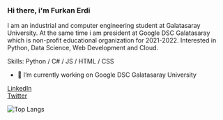 ### Hi there, i'm Furkan Erdi

I am an industrial and computer engineering student at Galatasaray University. At the same time i am president at Google DSC Galatasaray which is non-profit educational organization for 2021-2022. Interested in Python, Data Science, Web Development and Cloud.

Skills: Python / C# / JS / HTML / CSS

- 🔭 I’m currently working on Google DSC Galatasaray University


[LinkedIn](https://www.linkedin.com/in/furkanerdi/)
<br>
[Twitter](https://twitter.com/erdthebard)
<br>

![Top Langs](https://github-readme-stats.vercel.app/api/top-langs/?username=helizac&layout=compact&theme=github_dark)
